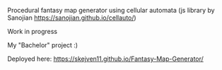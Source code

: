 Procedural fantasy map generator using cellular automata (js library by Sanojian https://sanojian.github.io/cellauto/)

Work in progress

My "Bachelor" project :)
 
 Deployed here: https://skejven11.github.io/Fantasy-Map-Generator/
